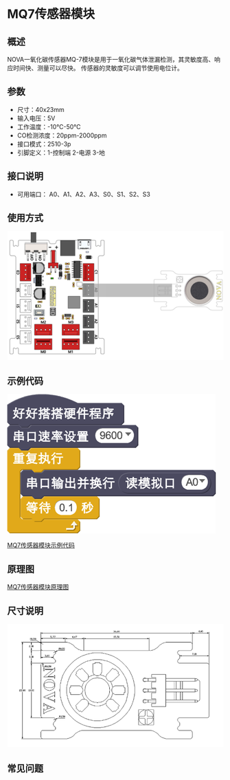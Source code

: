 # MQ7传感器模块

## 概述

NOVA一氧化碳传感器MQ-7模块是用于一氧化碳气体泄漏检测，其灵敏度高、响应时间快、测量可以尽快。 传感器的灵敏度可以调节使用电位计。

## 参数

* 尺寸：40x23mm
* 输入电压：5V
* 工作温度：-10℃-50℃
* CO检测浓度：20ppm-2000ppm
* 接口模式：2510-3p
* 引脚定义：1-控制端 2-电源 3-地

## 接口说明

* 可用端口： A0、A1、A2、A3、S0、S1、S2、S3

## 使用方式

![](../../.gitbook/assets/13.png)

## 示例代码

![](../../.gitbook/assets/14.png)

[MQ7传感器模块示例代码](http://www.haohaodada.com/show.php?id=947448)

## 原理图

[MQ7传感器模块原理图](https://github.com/Haohaodada-official/docs/blob/master/jiao-xue-chan-pin/pdf/yuan-li-tu/MQ传感器底座.pdf)

## 尺寸说明

![](../../.gitbook/assets/86.png)

## 常见问题

